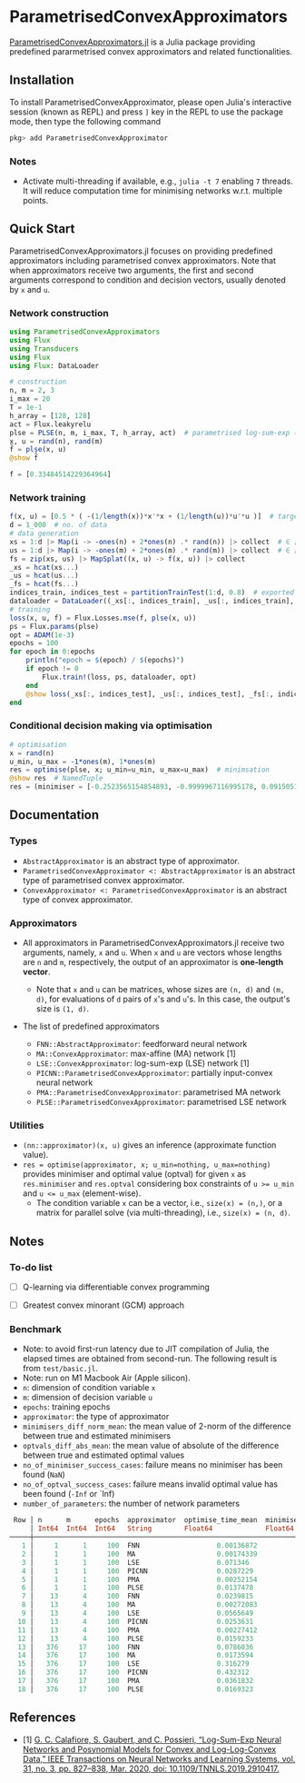 # ParametrisedConvexApproximators

[ParametrisedConvexApproximators.jl](https://github.com/JinraeKim/ParametrisedConvexApproximators.jl) is a Julia package providing predefined pararmetrised convex approximators and related functionalities.

## Installation
To install ParametrisedConvexApproximator,
please open Julia's interactive session (known as REPL) and press `]` key
in the REPL to use the package mode, then type the following command

```julia
pkg> add ParametrisedConvexApproximator
```

### Notes
- Activate multi-threading if available, e.g., `julia -t 7` enabling `7` threads.
It will reduce computation time for minimising networks w.r.t. multiple points.

## Quick Start
ParametrisedConvexApproximators.jl focuses on providing predefined approximators including parametrised convex approximators.
Note that when approximators receive two arguments, the first and second arguments correspond to
condition and decision vectors, usually denoted by `x` and `u`.
### Network construction
```julia
using ParametrisedConvexApproximators
using Flux
using Transducers
using Flux
using Flux: DataLoader

# construction
n, m = 2, 3
i_max = 20
T = 1e-1
h_array = [128, 128]
act = Flux.leakyrelu
plse = PLSE(n, m, i_max, T, h_array, act)  # parametrised log-sum-exp (PLSE) network
x, u = rand(n), rand(m)
f̂ = plse(x, u)
@show f̂
```

```julia
f̂ = [0.33484514229364964]
```

### Network training
```julia
f(x, u) = [0.5 * ( -(1/length(x))*x'*x + (1/length(u))*u'*u )]  # target function
d = 1_000  # no. of data
# data generation
xs = 1:d |> Map(i -> -ones(n) + 2*ones(n) .* rand(n)) |> collect  # ∈ [-1, 1]^{n}
us = 1:d |> Map(i -> -ones(m) + 2*ones(m) .* rand(m)) |> collect  # ∈ [-1, 1]^{m}
fs = zip(xs, us) |> MapSplat((x, u) -> f(x, u)) |> collect
_xs = hcat(xs...)
_us = hcat(us...)
_fs = hcat(fs...)
indices_train, indices_test = partitionTrainTest(1:d, 0.8)  # exported from `ParametrisedConvexApproximators`; train:test = 80:20
dataloader = DataLoader((_xs[:, indices_train], _us[:, indices_train], _fs[:, indices_train],), batchsize=16)
# training
loss(x, u, f) = Flux.Losses.mse(f, plse(x, u))
ps = Flux.params(plse)
opt = ADAM(1e-3)
epochs = 100
for epoch in 0:epochs
    println("epoch = $(epoch) / $(epochs)")
    if epoch != 0
        Flux.train!(loss, ps, dataloader, opt)
    end
    @show loss(_xs[:, indices_test], _us[:, indices_test], _fs[:, indices_test])
end
```

### Conditional decision making via optimisation
```julia
# optimisation
x = rand(n)
u_min, u_max = -1*ones(m), 1*ones(m)
res = optimise(plse, x; u_min=u_min, u_max=u_max)  # minimsation
@show res  # NamedTuple
res = (minimiser = [-0.2523565154854893, -0.9999967116995178, 0.09150518836473269], optval = [0.2943142110436148])
```

## Documentation
### Types
- `AbstractApproximator` is an abstract type of approximator.
- `ParametrisedConvexApproximator <: AbstractApproximator` is an abstract type of parametrised convex approximator.
- `ConvexApproximator <: ParametrisedConvexApproximator` is an abstract type of convex approximator.

### Approximators
- All approximators in ParametrisedConvexApproximators.jl receive two arguments, namely, `x` and `u`.
When `x` and `u` are vectors whose lengths are `n` and `m`, respectively,
the output of an approximator is **one-length vector**.
    - Note that `x` and `u` can be matrices, whose sizes are `(n, d)` and `(m, d)`,
    for evaluations of `d` pairs of `x`'s and `u`'s.
    In this case, the output's size is `(1, d)`.

- The list of predefined approximators
    - `FNN::AbstractApproximator`: feedforward neural network
    - `MA::ConvexApproximator`: max-affine (MA) network [1]
    - `LSE::ConvexApproximator`: log-sum-exp (LSE) network [1]
    - `PICNN::ParametrisedConvexApproximator`: partially input-convex neural network
    - `PMA::ParametrisedConvexApproximator`: parametrised MA network
    - `PLSE::ParametrisedConvexApproximator`: parametrised LSE network

### Utilities
- `(nn::approximator)(x, u)` gives an inference (approximate function value).
- `res = optimise(approximator, x; u_min=nothing, u_max=nothing)` provides
minimiser and optimal value (optval) for given `x` as `res.minimiser` and `res.optval`
considering box constraints of `u >= u_min` and `u <= u_max` (element-wise).
    - The condition variable `x` can be a vector, i.e., `size(x) = (n,)`,
    or a matrix for parallel solve (via multi-threading), i.e., `size(x) = (n, d)`.


## Notes
### To-do list
- [ ] Q-learning via differentiable convex programming
- [ ] Greatest convex minorant (GCM) approach


### Benchmark
- Note: to avoid first-run latency due to JIT compilation of Julia, the elapsed times are obtained from second-run.
The following result is from `test/basic.jl`.
- Note: run on M1 Macbook Air (Apple silicon).
- `n`: dimension of condition variable `x`
- `m`: dimension of decision variable `u`
- `epochs`: training epochs
- `approximator`: the type of approximator
- `minimisers_diff_norm_mean`: the mean value of 2-norm of the difference between true and estimated minimisers
- `optvals_diff_abs_mean`: the mean value of absolute of the difference between true and estimated optimal values
- `no_of_minimiser_success_cases`: failure means no minimiser has been found (`NaN`)
- `no_of_optval_success_cases`: failure means invalid optimal value has been found (`-Inf` or `Inf)
- `number_of_parameters`: the number of network parameters
```julia
 Row │ n      m      epochs  approximator  optimise_time_mean  minimisers_diff_norm_mean  optvals_diff_abs_mean  no_of_minimiser_success  no_of_optval_success  number_of_parameters
     │ Int64  Int64  Int64   String        Float64             Float64                    Float64                Int64                    Int64                 Int64
─────┼───────────────────────────────────────────────────────────────────────────────────────────────────────────────────────────────────────────────────────────────────────────────
   1 │     1      1     100  FNN                   0.00136872                 0.0339567              0.00835098                      500                   500                  4417
   2 │     1      1     100  MA                    0.00174339                 0.0517859              0.131502                        500                   500                    90
   3 │     1      1     100  LSE                   0.071346                   0.00626685             0.126809                        500                   500                    90
   4 │     1      1     100  PICNN                 0.0287229                  0.050802               0.100065                        500                   499                 25608
   5 │     1      1     100  PMA                   0.00252154                 0.324986               0.0189862                       500                   500                  8188
   6 │     1      1     100  PLSE                  0.0137478                  0.00257412             0.00157031                      500                   500                  8188
   7 │    13      4     100  FNN                   0.0239815                  0.998098               0.179316                        500                   500                  5377
   8 │    13      4     100  MA                    0.00272083                 0.219982               0.063618                        500                   500                   540
   9 │    13      4     100  LSE                   0.0565649                  0.0561577              0.0360103                       500                   500                   540
  10 │    13      4     100  PICNN                 0.0253631                  0.366856               0.0343946                       500                   500                 27987
  11 │    13      4     100  PMA                   0.00227412                 0.498253               0.015404                        500                   500                 14806
  12 │    13      4     100  PLSE                  0.0159233                  0.0568649              0.00995584                      500                   500                 14806
  13 │   376     17     100  FNN                   0.0786036                  2.94953                0.165373                        500                   500                 29441
  14 │   376     17     100  MA                    0.0173594                  4.10848                0.125641                        500                   500                 11820
  15 │   376     17     100  LSE                   0.316279                   4.01288                0.115364                        500                   500                 11820
  16 │   376     17     100  PICNN                 0.432312                   3.79597                0.132973                        500                   500                 84534
  17 │   376     17     100  PMA                   0.0361832                  3.51644                0.0878767                       500                   500                 63388
  18 │   376     17     100  PLSE                  0.0169323                  0.568872               0.0828379                       500                   500                 63388
```

## References
- [1] [G. C. Calafiore, S. Gaubert, and C. Possieri, “Log-Sum-Exp Neural Networks and Posynomial Models for Convex and Log-Log-Convex Data,” IEEE Transactions on Neural Networks and Learning Systems, vol. 31, no. 3, pp. 827–838, Mar. 2020, doi: 10.1109/TNNLS.2019.2910417.](https://ieeexplore.ieee.org/abstract/document/8715799?casa_token=ptHxee1NJ30AAAAA:etAIY0UkR0yg6YK7mgtEzCzHavM0d6Cos1VNzpn0cw5hbiEnFnAxNDm1rflWjDAOa-iO6xU5Lg)
